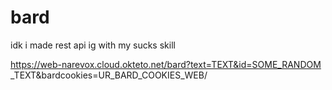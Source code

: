 # bard
idk i made rest api ig with my sucks skill

https://web-narevox.cloud.okteto.net/bard?text=TEXT&id=SOME_RANDOM _TEXT&bardcookies=UR_BARD_COOKIES_WEB/
